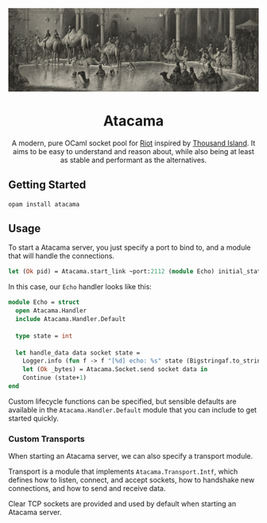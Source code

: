 <div align="center">
  <img src="./doc/header.jpg" alt="">
  <h1>Atacama</h1>
  <p>A modern, pure OCaml socket pool for
    <a href="https://github.com/leostera/riot">Riot</a>
    inspired by
    <a href="https://github.com/mtrudel/thousand_island">Thousand Island</a>.
    It aims to be easy to understand and reason about, while also being at least
    as stable and performant as the alternatives.
  </p>
</div>

## Getting Started

```
opam install atacama
```

## Usage

To start a Atacama server, you just specify a port to bind to, and a module that
will handle the connections.

```ocaml
let (Ok pid) = Atacama.start_link ~port:2112 (module Echo) initial_state in
```

In this case, our `Echo` handler looks like this:

```ocaml
module Echo = struct
  open Atacama.Handler
  include Atacama.Handler.Default

  type state = int

  let handle_data data socket state =
    Logger.info (fun f -> f "[%d] echo: %s" state (Bigstringaf.to_string data));
    let (Ok _bytes) = Atacama.Socket.send socket data in
    Continue (state+1)
end
```

Custom lifecycle functions can be specified, but sensible defaults are available
in the `Atacama.Handler.Default` module that you can include to get started
quickly.

### Custom Transports

When starting an Atacama server, we can also specify a transport module.

Transport is a module that implements `Atacama.Transport.Intf`, which defines
how to listen, connect, and accept sockets, how to handshake new connections,
and how to send and receive data.

Clear TCP sockets are provided and used by default when starting an Atacama
server.
